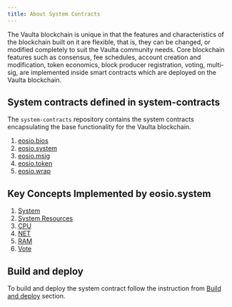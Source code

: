 ```yaml
---
title: About System Contracts
---
```


The Vaulta blockchain is unique in that the features and characteristics of the blockchain built on it are flexible, that is, they can be changed, or modified completely to suit the Vaulta community needs. Core blockchain features such as consensus, fee schedules, account creation and modification, token economics, block producer registration, voting, multi-sig, are implemented inside smart contracts which are deployed on the Vaulta blockchain.

## System contracts defined in system-contracts

The `system-contracts` repository contains the system contracts encapsulating the base functionality for the Vaulta blockchain.

1. [eosio.bios](action-reference/eosio.bios)
2. [eosio.system](action-reference/eosio.system)
3. [eosio.msig](action-reference/eosio.msig)
4. [eosio.token](action-reference/eosio.token)
5. [eosio.wrap](action-reference/eosio.wrap)

## Key Concepts Implemented by eosio.system

1. [System](01_key-concepts/01_system.md)
2. [System Resources](01_key-concepts/02_system_resources.md)
3. [CPU](01_key-concepts/03_cpu.md)
4. [NET](01_key-concepts/04_net.md)
5. [RAM](01_key-concepts/05_ram.md)
6. [Vote](01_key-concepts/06_vote.md)

## Build and deploy

To build and deploy the system contract follow the instruction from [Build and deploy](03_build-and-deploy.md) section.